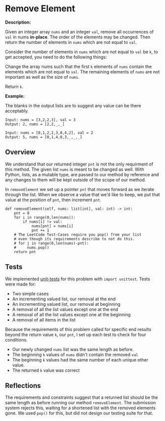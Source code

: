 # Remove Element

**Description:**

Given an integer array `nums` and an integer `val`, remove all occurrences of `val` in nums **in-place**. The order of the elements may be changed. Then return the number of elements in `nums` which are not equal to `val`.

Consider the number of elements in `nums` which are not equal to `val` be `k`, to get accepted, you need to do the following things:

Change the array nums such that the first `k` elements of `nums` contain the elements which are not equal to `val`. The remaining elements of `nums` are not important as well as the size of `nums`.

Return `k`.

**Example:**

The blanks in the output lists are to suggest any value can be there acceptably.
```
Input: nums = [3,2,2,3], val = 3
Output: 2, nums = [2,2,_,_]

Input: nums = [0,1,2,2,3,0,4,2], val = 2
Output: 5, nums = [0,1,4,0,3,_,_,_]
```

## Overview

We understand that our returned integer `pnt` is not the only requirment of this method. The given list `nums` is meant to be changed as well. With Python, lists, as a mutable type, are passed to our method by reference and any changes to them will be kept outside of the scope of our method.

In `removeElement` we set up a pointer `pnt` that moves forward as we iterate through the list. When we observe a value that we'd like to keep, we put that value at the position of `pnt`, then increment `pnt`.

```python3
def removeElement(self, nums: list[int], val: int) -> int:
    pnt = 0
    for i in range(0,len(nums)):
        if nums[i] != val:
            nums[pnt] = nums[i]
            pnt += 1
    # The LeetCode Test-Cases require you pop() from your list
    # even though its requirements describe to not do this.
    # for j in range(0,len(nums)-pnt):
    #     nums.pop()
    return pnt
```


## Tests

We implemented [unit-tests](https://github.com/bmmurthum/LeetCode-Problems/blob/master/Easy/Remove-Element/test.py) for this problem with `import unittest`. Tests were made for:
- Two simple cases
- An incrementing valued list, our removal at the end
- An incrementing valued list, our removal at beginning
- A removal of all the list values except one at the end
- A removal of all the list values except one at the beginning
- A removal of all items in the list

Because the requirements of this problem called for specific end results beyond the return value `k`, our `pnt`, I set up each test to check for four conditions.
- Our newly changed `nums` list was the same length as before.
- The beginning `k` values of `nums` didn't contain the removed `val`
- The beginning `k` values had the same number of each unique other value.
- The returned `k` value was correct

## Reflections

The requirements and constraints suggest that a returned list should be the same length as before running our method `removeElement`. The submission system rejects this, waiting for a shortened list with the removed elements gone. We used `pop()` for this, but did not design our testing suite for that.